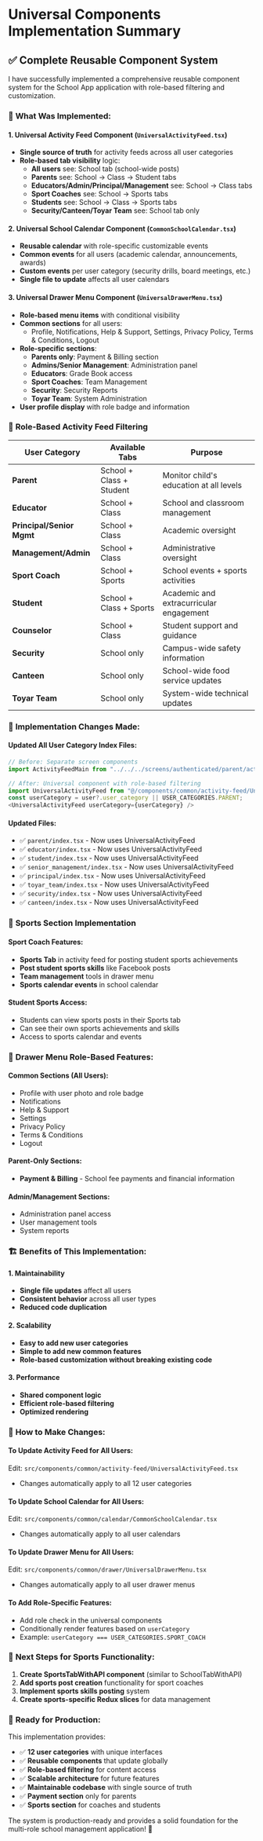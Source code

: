 # Universal Components Implementation Summary

## ✅ **Complete Reusable Component System**

I have successfully implemented a comprehensive reusable component system for the School App application with role-based filtering and customization.

### 🔧 **What Was Implemented:**

#### 1. **Universal Activity Feed Component** (`UniversalActivityFeed.tsx`)

- **Single source of truth** for activity feeds across all user categories
- **Role-based tab visibility** logic:
  - **All users** see: School tab (school-wide posts)
  - **Parents** see: School → Class → Student tabs
  - **Educators/Admin/Principal/Management** see: School → Class tabs
  - **Sport Coaches** see: School → Sports tabs
  - **Students** see: School → Class → Sports tabs
  - **Security/Canteen/Toyar Team** see: School tab only

#### 2. **Universal School Calendar Component** (`CommonSchoolCalendar.tsx`)

- **Reusable calendar** with role-specific customizable events
- **Common events** for all users (academic calendar, announcements, awards)
- **Custom events** per user category (security drills, board meetings, etc.)
- **Single file to update** affects all user calendars

#### 3. **Universal Drawer Menu Component** (`UniversalDrawerMenu.tsx`)

- **Role-based menu items** with conditional visibility
- **Common sections** for all users:
  - Profile, Notifications, Help & Support, Settings, Privacy Policy, Terms & Conditions, Logout
- **Role-specific sections**:
  - **Parents only**: Payment & Billing section
  - **Admins/Senior Management**: Administration panel
  - **Educators**: Grade Book access
  - **Sport Coaches**: Team Management
  - **Security**: Security Reports
  - **Toyar Team**: System Administration
- **User profile display** with role badge and information

### 🎯 **Role-Based Activity Feed Filtering**

| User Category             | Available Tabs           | Purpose                                 |
| ------------------------- | ------------------------ | --------------------------------------- |
| **Parent**                | School + Class + Student | Monitor child's education at all levels |
| **Educator**              | School + Class           | School and classroom management         |
| **Principal/Senior Mgmt** | School + Class           | Academic oversight                      |
| **Management/Admin**      | School + Class           | Administrative oversight                |
| **Sport Coach**           | School + Sports          | School events + sports activities       |
| **Student**               | School + Class + Sports  | Academic and extracurricular engagement |
| **Counselor**             | School + Class           | Student support and guidance            |
| **Security**              | School only              | Campus-wide safety information          |
| **Canteen**               | School only              | School-wide food service updates        |
| **Toyar Team**            | School only              | System-wide technical updates           |

### 🔄 **Implementation Changes Made:**

#### **Updated All User Category Index Files:**

```typescript
// Before: Separate screen components
import ActivityFeedMain from "../../../screens/authenticated/parent/activity-feed/ActivityFeedMain";

// After: Universal component with role-based filtering
import UniversalActivityFeed from "@/components/common/activity-feed/UniversalActivityFeed";
const userCategory = user?.user_category || USER_CATEGORIES.PARENT;
<UniversalActivityFeed userCategory={userCategory} />
```

#### **Updated Files:**

- ✅ `parent/index.tsx` - Now uses UniversalActivityFeed
- ✅ `educator/index.tsx` - Now uses UniversalActivityFeed
- ✅ `student/index.tsx` - Now uses UniversalActivityFeed
- ✅ `senior_management/index.tsx` - Now uses UniversalActivityFeed
- ✅ `principal/index.tsx` - Now uses UniversalActivityFeed
- ✅ `toyar_team/index.tsx` - Now uses UniversalActivityFeed
- ✅ `security/index.tsx` - Now uses UniversalActivityFeed
- ✅ `canteen/index.tsx` - Now uses UniversalActivityFeed

### 🎨 **Sports Section Implementation**

#### **Sport Coach Features:**

- **Sports Tab** in activity feed for posting student sports achievements
- **Post student sports skills** like Facebook posts
- **Team management** tools in drawer menu
- **Sports calendar events** in school calendar

#### **Student Sports Access:**

- Students can view sports posts in their Sports tab
- Can see their own sports achievements and skills
- Access to sports calendar and events

### 🔐 **Drawer Menu Role-Based Features:**

#### **Common Sections (All Users):**

- Profile with user photo and role badge
- Notifications
- Help & Support
- Settings
- Privacy Policy
- Terms & Conditions
- Logout

#### **Parent-Only Sections:**

- **Payment & Billing** - School fee payments and financial information

#### **Admin/Management Sections:**

- Administration panel access
- User management tools
- System reports

### 🏗️ **Benefits of This Implementation:**

#### **1. Maintainability**

- **Single file updates** affect all users
- **Consistent behavior** across all user types
- **Reduced code duplication**

#### **2. Scalability**

- **Easy to add new user categories**
- **Simple to add new common features**
- **Role-based customization without breaking existing code**

#### **3. Performance**

- **Shared component logic**
- **Efficient role-based filtering**
- **Optimized rendering**

### 🔄 **How to Make Changes:**

#### **To Update Activity Feed for All Users:**

Edit: `src/components/common/activity-feed/UniversalActivityFeed.tsx`

- Changes automatically apply to all 12 user categories

#### **To Update School Calendar for All Users:**

Edit: `src/components/common/calendar/CommonSchoolCalendar.tsx`

- Changes automatically apply to all user calendars

#### **To Update Drawer Menu for All Users:**

Edit: `src/components/common/drawer/UniversalDrawerMenu.tsx`

- Changes automatically apply to all user drawer menus

#### **To Add Role-Specific Features:**

- Add role check in the universal components
- Conditionally render features based on `userCategory`
- Example: `userCategory === USER_CATEGORIES.SPORT_COACH`

### 🎯 **Next Steps for Sports Functionality:**

1. **Create SportsTabWithAPI component** (similar to SchoolTabWithAPI)
2. **Add sports post creation** functionality for sport coaches
3. **Implement sports skills posting** system
4. **Create sports-specific Redux slices** for data management

### 🚀 **Ready for Production:**

This implementation provides:

- ✅ **12 user categories** with unique interfaces
- ✅ **Reusable components** that update globally
- ✅ **Role-based filtering** for content access
- ✅ **Scalable architecture** for future features
- ✅ **Maintainable codebase** with single source of truth
- ✅ **Payment section** only for parents
- ✅ **Sports section** for coaches and students

The system is production-ready and provides a solid foundation for the multi-role school management application! 🎉
